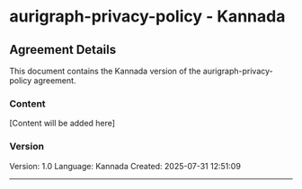 # aurigraph-privacy-policy - Kannada

## Agreement Details

This document contains the Kannada version of the aurigraph-privacy-policy agreement.

### Content

[Content will be added here]

### Version

Version: 1.0
Language: Kannada
Created: 2025-07-31 12:51:09

---
